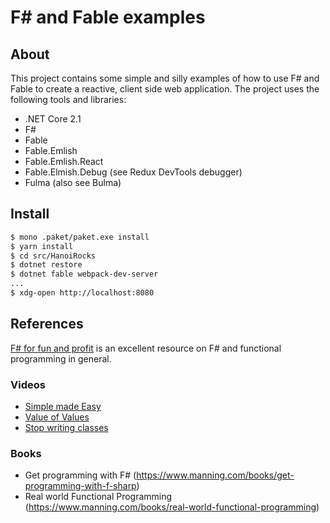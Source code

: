 # F# and Fable examples

## About

This project contains some simple and silly examples of how to use F# and Fable to create a reactive, client side web application. The project uses the following tools and libraries:

* .NET Core 2.1
* F#
* Fable
* Fable.Emlish
* Fable.Emlish.React
* Fable.Elmish.Debug (see Redux DevTools debugger)
* Fulma (also see Bulma)


## Install

```bash
$ mono .paket/paket.exe install
$ yarn install
$ cd src/HanoiRocks
$ dotnet restore
$ dotnet fable webpack-dev-server
...
$ xdg-open http://localhost:8080
```

## References

[F# for fun and profit](http://fsharpforfunandprofit.com/why-use-fsharp/) is an excellent resource on F# and functional programming in general.

### Videos

* [Simple made Easy](http://www.infoq.com/presentations/Simple-Made-Easy)
* [Value of Values](http://www.infoq.com/presentations/Value-Values)
* [Stop writing classes](https://www.youtube.com/watch?v=o9pEzgHorH0)

### Books

* Get programming with F# (https://www.manning.com/books/get-programming-with-f-sharp)
* Real world Functional Programming (https://www.manning.com/books/real-world-functional-programming)
